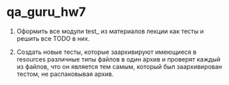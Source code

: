 # qa_guru_hw7

1. Оформить все модули test_ из материалов лекции как тесты и решить все TODO в них.

2. Создать новые тесты, которые заархивируют имеющиеся в resources различные типы файлов в один архив и проверят каждый из файлов, что он является тем самым, который был заархивирован тестом, не распаковывая архив.
